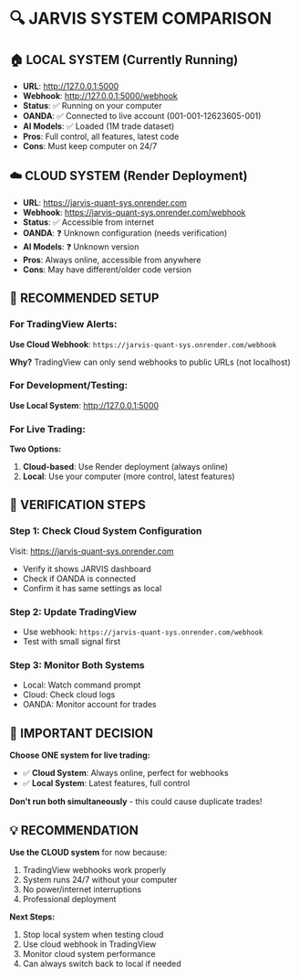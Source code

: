 # 🔍 JARVIS SYSTEM COMPARISON

## 🏠 LOCAL SYSTEM (Currently Running)
- **URL**: http://127.0.0.1:5000
- **Webhook**: http://127.0.0.1:5000/webhook
- **Status**: ✅ Running on your computer
- **OANDA**: ✅ Connected to live account (001-001-12623605-001)
- **AI Models**: ✅ Loaded (1M trade dataset)
- **Pros**: Full control, all features, latest code
- **Cons**: Must keep computer on 24/7

## ☁️ CLOUD SYSTEM (Render Deployment)
- **URL**: https://jarvis-quant-sys.onrender.com
- **Webhook**: https://jarvis-quant-sys.onrender.com/webhook
- **Status**: ✅ Accessible from internet
- **OANDA**: ❓ Unknown configuration (needs verification)
- **AI Models**: ❓ Unknown version
- **Pros**: Always online, accessible from anywhere
- **Cons**: May have different/older code version

## 🎯 RECOMMENDED SETUP

### For TradingView Alerts:
**Use Cloud Webhook**: `https://jarvis-quant-sys.onrender.com/webhook`

**Why?** TradingView can only send webhooks to public URLs (not localhost)

### For Development/Testing:
**Use Local System**: http://127.0.0.1:5000

### For Live Trading:
**Two Options:**
1. **Cloud-based**: Use Render deployment (always online)
2. **Local**: Use your computer (more control, latest features)

## 🔧 VERIFICATION STEPS

### Step 1: Check Cloud System Configuration
Visit: https://jarvis-quant-sys.onrender.com
- Verify it shows JARVIS dashboard
- Check if OANDA is connected
- Confirm it has same settings as local

### Step 2: Update TradingView
- Use webhook: `https://jarvis-quant-sys.onrender.com/webhook`
- Test with small signal first

### Step 3: Monitor Both Systems
- Local: Watch command prompt
- Cloud: Check cloud logs
- OANDA: Monitor account for trades

## 🚨 IMPORTANT DECISION

**Choose ONE system for live trading:**
- ✅ **Cloud System**: Always online, perfect for webhooks
- ✅ **Local System**: Latest features, full control

**Don't run both simultaneously** - this could cause duplicate trades!

## 💡 RECOMMENDATION

**Use the CLOUD system** for now because:
1. TradingView webhooks work properly
2. System runs 24/7 without your computer
3. No power/internet interruptions
4. Professional deployment

**Next Steps:**
1. Stop local system when testing cloud
2. Use cloud webhook in TradingView
3. Monitor cloud system performance
4. Can always switch back to local if needed
